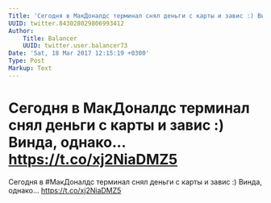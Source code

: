 ```yaml
---
Title: 'Сегодня в МакДоналдс терминал снял деньги с карты и завис :) Винда, однако... https://t.co/xj2NiaDMZ5'
UUID: twitter.843028029806993412
Author:
    Title: Balancer
    UUID: twitter.user.balancer73
Date: 'Sat, 18 Mar 2017 12:15:19 +0300'
Type: Post
Markup: Text
---
```


# Сегодня в МакДоналдс терминал снял деньги с карты и завис :) Винда, однако... https://t.co/xj2NiaDMZ5

Сегодня в #МакДоналдс терминал снял деньги с карты и завис
:) Винда, однако... https://t.co/xj2NiaDMZ5